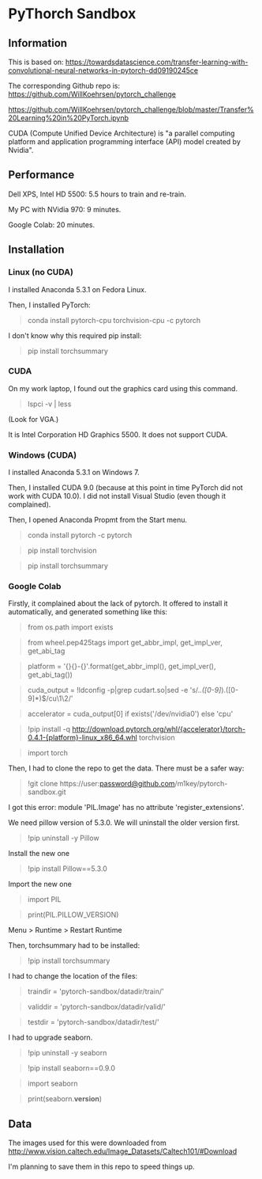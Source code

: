 # PyThorch Sandbox

## Information

This is based on:
https://towardsdatascience.com/transfer-learning-with-convolutional-neural-networks-in-pytorch-dd09190245ce

The corresponding Github repo is:
https://github.com/WillKoehrsen/pytorch_challenge

https://github.com/WillKoehrsen/pytorch_challenge/blob/master/Transfer%20Learning%20in%20PyTorch.ipynb

CUDA (Compute Unified Device Architecture) is "a parallel computing platform and application programming interface (API) model created by Nvidia".

## Performance

Dell XPS, Intel HD 5500: 5.5 hours to train and re-train.

My PC with NVidia 970: 9 minutes.

Google Colab: 20 minutes.

## Installation

### Linux (no CUDA)

I installed Anaconda 5.3.1 on Fedora Linux.

Then, I installed PyTorch:

> conda install pytorch-cpu torchvision-cpu -c pytorch

I don't know why this required pip install:

> pip install torchsummary

### CUDA

On my work laptop, I found out the graphics card using this command.

> lspci -v | less

(Look for VGA.)

It is Intel Corporation HD Graphics 5500. It does not support CUDA.

### Windows (CUDA)

I installed Anaconda 5.3.1 on Windows 7.

Then, I installed CUDA 9.0 (because at this point in time PyTorch did not work with CUDA 10.0).
I did not install Visual Studio (even though it complained).

Then, I opened Anaconda Propmt from the Start menu.

> conda install pytorch -c pytorch

> pip install torchvision

> pip install torchsummary

### Google Colab

Firstly, it complained about the lack of pytorch. It offered to install it
automatically, and generated something like this:

> from os.path import exists

> from wheel.pep425tags import get_abbr_impl, get_impl_ver, get_abi_tag

> platform = '{}{}-{}'.format(get_abbr_impl(), get_impl_ver(), get_abi_tag())

> cuda_output = !ldconfig -p|grep cudart.so|sed -e 's/.*\.\([0-9]*\)\.\([0-9]*\)$/cu\1\2/'

> accelerator = cuda_output[0] if exists('/dev/nvidia0') else 'cpu'

> !pip install -q http://download.pytorch.org/whl/{accelerator}/torch-0.4.1-{platform}-linux_x86_64.whl torchvision

> import torch

Then, I had to clone the repo to get the data. There must be a safer way:

> !git clone https://user:password@github.com/m1key/pytorch-sandbox.git

I got this error: module 'PIL.Image' has no attribute 'register_extensions'.

We need pillow version of 5.3.0. We will uninstall the older version first.

> !pip uninstall -y Pillow

Install the new one

> !pip install Pillow==5.3.0

Import the new one

> import PIL

> print(PIL.PILLOW_VERSION)

Menu > Runtime > Restart Runtime

Then, torchsummary had to be installed:

> !pip install torchsummary

I had to change the location of the files:

> traindir = 'pytorch-sandbox/datadir/train/'

> validdir = 'pytorch-sandbox/datadir/valid/'

> testdir = 'pytorch-sandbox/datadir/test/'

I had to upgrade seaborn.

> !pip uninstall -y seaborn

> !pip install seaborn==0.9.0

> import seaborn

> print(seaborn.__version__)

## Data

The images used for this were downloaded from http://www.vision.caltech.edu/Image_Datasets/Caltech101/#Download

I'm planning to save them in this repo to speed things up.
